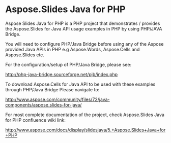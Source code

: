 # Aspose.Slides Java for PHP
Aspose Slides Java for PHP is a PHP project that demonstrates / provides the Aspose.Slides for Java API usage examples in PHP by using PHP/JAVA Bridge.

You will need to configure PHP/Java Bridge before using any of the Aspose provided Java APIs in PHP e.g Aspose.Words, Aspose.Cells and Aspose.Slides etc.

For the configuration/setup of PHP/Java Bridge, please see:

http://php-java-bridge.sourceforge.net/pjb/index.php

To download Aspose.Cells for Java API to be used with these examples through PHP/Java Bridge
Please navigate to:

http://www.aspose.com/community/files/72/java-components/aspose.slides-for-java/

For most complete documentation of the project, check Aspose.Slides Java for PHP confluence wiki link:

http://www.aspose.com/docs/display/slidesjava/5.+Aspose.Slides+Java+for+PHP


